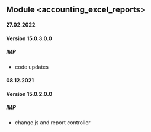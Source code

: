 ## Module <accounting_excel_reports>

#### 27.02.2022
#### Version 15.0.3.0.0
##### IMP
- code updates

#### 08.12.2021
#### Version 15.0.2.0.0
##### IMP
- change js and report controller
